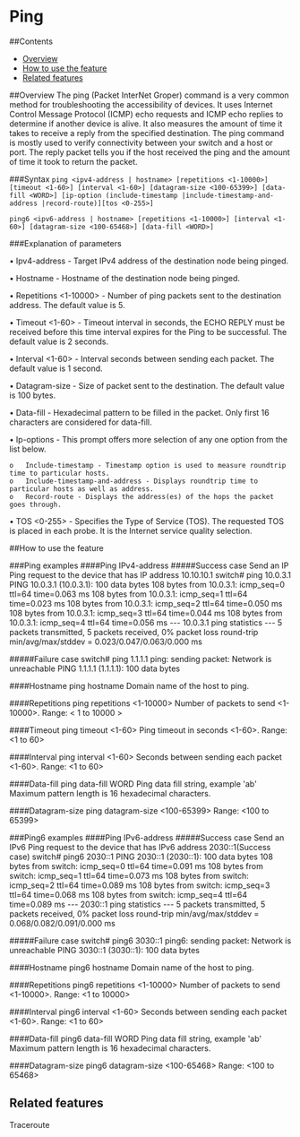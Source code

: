 # Ping

##Contents
   - [Overview](#overview)
   - [How to use the feature](#how-to-use-the-feature)
   - [Related features](#related-features)

##Overview
The ping (Packet InterNet Groper) command is a very common method for troubleshooting the accessibility of devices.
It uses Internet Control Message Protocol (ICMP) echo requests and ICMP echo replies to determine if another device is alive.
It also measures the amount of time it takes to receive a reply from the specified destination.
The ping command is mostly used to verify connectivity between your switch and a host or port. The reply packet
tells you if the host received the ping and the amount of time it took to return the packet.

###Syntax
`ping <ipv4-address | hostname> [repetitions <1-10000>] [timeout <1-60>] [interval <1-60>] [datagram-size <100-65399>] [data-fill <WORD>]
[ip-option (include-timestamp |include-timestamp-and-address |record-route)][tos <0-255>]`

`ping6 <ipv6-address | hostname> [repetitions <1-10000>] [interval <1-60>] [datagram-size <100-65468>] [data-fill <WORD>]`

###Explanation of parameters

•   Ipv4-address - Target IPv4 address of the destination node being pinged.

•   Hostname - Hostname of the destination node being pinged.

•   Repetitions <1-10000> - Number of ping packets sent to the destination address. The default value is 5.

•   Timeout <1-60> - Timeout interval in seconds, the ECHO REPLY must be received before this time interval expires for the Ping to be successful. The default value is 2 seconds.

•   Interval <1-60> - Interval seconds between sending each packet. The default value is 1 second.

•   Datagram-size - Size of packet sent to the destination. The default value is 100 bytes.

•   Data-fill -  Hexadecimal pattern to be filled in the packet. Only first 16 characters are considered for data-fill.

•   Ip-options - This prompt offers more selection of any one option from the list below.

    o   Include-timestamp - Timestamp option is used to measure roundtrip time to particular hosts.
    o   Include-timestamp-and-address - Displays roundtrip time to particular hosts as well as address.
    o   Record-route - Displays the address(es) of the hops the packet goes through.

•   TOS <0-255> - Specifies the Type of Service (TOS). The requested TOS is placed in each probe. It is the Internet service quality selection.

##How to use the feature

###Ping examples
####Ping IPv4-address
#####Success case
    Send an IP Ping request to the device that has IP address 10.10.10.1
    switch# ping 10.0.3.1
    PING 10.0.3.1 (10.0.3.1): 100 data bytes
    108 bytes from 10.0.3.1: icmp_seq=0 ttl=64 time=0.063 ms
    108 bytes from 10.0.3.1: icmp_seq=1 ttl=64 time=0.023 ms
    108 bytes from 10.0.3.1: icmp_seq=2 ttl=64 time=0.050 ms
    108 bytes from 10.0.3.1: icmp_seq=3 ttl=64 time=0.044 ms
    108 bytes from 10.0.3.1: icmp_seq=4 ttl=64 time=0.056 ms
    --- 10.0.3.1 ping statistics ---
    5 packets transmitted, 5 packets received, 0% packet loss
    round-trip min/avg/max/stddev = 0.023/0.047/0.063/0.000 ms

#####Failure case
    switch# ping 1.1.1.1
    ping: sending packet: Network is unreachable
    PING 1.1.1.1 (1.1.1.1): 100 data bytes

####Hostname
    ping hostname
    Domain name of the host to ping.

####Repetitions
    ping repetitions <1-10000>
    Number of packets to send <1-10000>.
    Range: < 1 to 10000 >

####Timeout
    ping timeout <1-60>
    Ping timeout in seconds <1-60>.
    Range: <1 to 60>

####Interval
    ping interval <1-60>
    Seconds between sending each packet <1-60>.
    Range: <1 to 60>

####Data-fill
    ping data-fill WORD
    Ping data fill string, example 'ab'
    Maximum pattern length is 16 hexadecimal characters.

####Datagram-size
    ping datagram-size <100-65399>
    Range: <100 to 65399>

###Ping6 examples
####Ping IPv6-address
#####Success case
    Send an IPv6 Ping request to the device that has IPv6 address 2030::1(Success case)
    switch# ping6 2030::1
    PING 2030::1 (2030::1): 100 data bytes
    108 bytes from switch: icmp_seq=0 ttl=64 time=0.091 ms
    108 bytes from switch: icmp_seq=1 ttl=64 time=0.073 ms
    108 bytes from switch: icmp_seq=2 ttl=64 time=0.089 ms
    108 bytes from switch: icmp_seq=3 ttl=64 time=0.068 ms
    108 bytes from switch: icmp_seq=4 ttl=64 time=0.089 ms
    --- 2030::1 ping statistics ---
    5 packets transmitted, 5 packets received, 0% packet loss
    round-trip min/avg/max/stddev = 0.068/0.082/0.091/0.000 ms

#####Failure case
    switch# ping6 3030::1
    ping6: sending packet: Network is unreachable
    PING 3030::1 (3030::1): 100 data bytes

####Hostname
    ping6 hostname
    Domain name of the host to ping.

####Repetitions
    ping6 repetitions <1-10000>
    Number of packets to send <1-10000>.
    Range: <1 to 10000>

####Interval
    ping6 interval <1-60>
    Seconds between sending each packet <1-60>.
    Range: <1 to 60>

####Data-fill
    ping6 data-fill WORD
    Ping data fill string, example 'ab'
    Maximum pattern length is 16 hexadecimal characters.

####Datagram-size
    ping6 datagram-size <100-65468>
    Range: <100 to 65468>

## Related features ##
Traceroute
